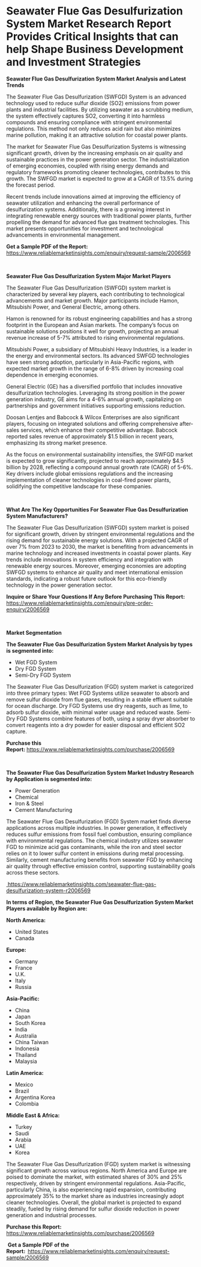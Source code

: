 <p><h1>Seawater Flue Gas Desulfurization System Market Research Report Provides Critical Insights that can help Shape Business Development and Investment Strategies</h1></p><p><strong>Seawater Flue Gas Desulfurization System Market Analysis and Latest Trends</strong></p>
<p><p>The Seawater Flue Gas Desulfurization (SWFGD) System is an advanced technology used to reduce sulfur dioxide (SO2) emissions from power plants and industrial facilities. By utilizing seawater as a scrubbing medium, the system effectively captures SO2, converting it into harmless compounds and ensuring compliance with stringent environmental regulations. This method not only reduces acid rain but also minimizes marine pollution, making it an attractive solution for coastal power plants.</p><p>The market for Seawater Flue Gas Desulfurization Systems is witnessing significant growth, driven by the increasing emphasis on air quality and sustainable practices in the power generation sector. The industrialization of emerging economies, coupled with rising energy demands and regulatory frameworks promoting cleaner technologies, contributes to this growth. The SWFGD market is expected to grow at a CAGR of 13.5% during the forecast period. </p><p>Recent trends include innovations aimed at improving the efficiency of seawater utilization and enhancing the overall performance of desulfurization systems. Additionally, there is a growing interest in integrating renewable energy sources with traditional power plants, further propelling the demand for advanced flue gas treatment technologies. This market presents opportunities for investment and technological advancements in environmental management.</p></p>
<p><strong>Get a Sample PDF of the Report:&nbsp;</strong> <a href="https://www.reliablemarketinsights.com/enquiry/request-sample/2006569?utm_campaign=3275&utm_medium=2&utm_source=Github&utm_content=ia&utm_term=16042025&utm_id=seawater-flue-gas-desulfurization-system">https://www.reliablemarketinsights.com/enquiry/request-sample/2006569</a></p>
<p>&nbsp;</p>
<p><strong>Seawater Flue Gas Desulfurization System Major Market Players</strong></p>
<p><p>The Seawater Flue Gas Desulfurization (SWFGD) system market is characterized by several key players, each contributing to technological advancements and market growth. Major participants include Hamon, Mitsubishi Power, and General Electric, among others.</p><p>Hamon is renowned for its robust engineering capabilities and has a strong footprint in the European and Asian markets. The company’s focus on sustainable solutions positions it well for growth, projecting an annual revenue increase of 5-7% attributed to rising environmental regulations.</p><p>Mitsubishi Power, a subsidiary of Mitsubishi Heavy Industries, is a leader in the energy and environmental sectors. Its advanced SWFGD technologies have seen strong adoption, particularly in Asia-Pacific regions, with expected market growth in the range of 6-8% driven by increasing coal dependence in emerging economies.</p><p>General Electric (GE) has a diversified portfolio that includes innovative desulfurization technologies. Leveraging its strong position in the power generation industry, GE aims for a 4-6% annual growth, capitalizing on partnerships and government initiatives supporting emissions reduction.</p><p>Doosan Lentjes and Babcock & Wilcox Enterprises are also significant players, focusing on integrated solutions and offering comprehensive after-sales services, which enhance their competitive advantage. Babcock reported sales revenue of approximately $1.5 billion in recent years, emphasizing its strong market presence.</p><p>As the focus on environmental sustainability intensifies, the SWFGD market is expected to grow significantly, projected to reach approximately $4.5 billion by 2028, reflecting a compound annual growth rate (CAGR) of 5-6%. Key drivers include global emissions regulations and the increasing implementation of cleaner technologies in coal-fired power plants, solidifying the competitive landscape for these companies.</p></p>
<p>&nbsp;</p>
<p><strong>What Are The Key Opportunities For Seawater Flue Gas Desulfurization System Manufacturers?</strong></p>
<p><p>The Seawater Flue Gas Desulfurization (SWFGD) system market is poised for significant growth, driven by stringent environmental regulations and the rising demand for sustainable energy solutions. With a projected CAGR of over 7% from 2023 to 2030, the market is benefiting from advancements in marine technology and increased investments in coastal power plants. Key trends include innovations in system efficiency and integration with renewable energy sources. Moreover, emerging economies are adopting SWFGD systems to enhance air quality and meet international emission standards, indicating a robust future outlook for this eco-friendly technology in the power generation sector.</p></p>
<p><strong>Inquire or Share Your Questions If Any Before Purchasing This Report:</strong> <a href="https://www.reliablemarketinsights.com/enquiry/pre-order-enquiry/2006569?utm_campaign=3275&utm_medium=2&utm_source=Github&utm_content=ia&utm_term=16042025&utm_id=seawater-flue-gas-desulfurization-system">https://www.reliablemarketinsights.com/enquiry/pre-order-enquiry/2006569</a></p>
<p>&nbsp;</p>
<p><strong>Market Segmentation</strong></p>
<p><strong>The Seawater Flue Gas Desulfurization System Market Analysis by types is segmented into:</strong></p>
<p><ul><li>Wet FGD System</li><li>Dry FGD System</li><li>Semi-Dry FGD System</li></ul></p>
<p><p>The Seawater Flue Gas Desulfurization (FGD) system market is categorized into three primary types: Wet FGD Systems utilize seawater to absorb and remove sulfur dioxide from flue gases, resulting in a stable effluent suitable for ocean discharge. Dry FGD Systems use dry reagents, such as lime, to adsorb sulfur dioxide, with minimal water usage and reduced waste. Semi-Dry FGD Systems combine features of both, using a spray dryer absorber to convert reagents into a dry powder for easier disposal and efficient SO2 capture.</p></p>
<p><strong>Purchase this Report:&nbsp;</strong><a href="https://www.reliablemarketinsights.com/purchase/2006569?utm_campaign=3275&utm_medium=2&utm_source=Github&utm_content=ia&utm_term=16042025&utm_id=seawater-flue-gas-desulfurization-system">https://www.reliablemarketinsights.com/purchase/2006569</a></p>
<p>&nbsp;</p>
<p><strong>The Seawater Flue Gas Desulfurization System Market Industry Research by Application is segmented into:</strong></p>
<p><ul><li>Power Generation</li><li>Chemical</li><li>Iron & Steel</li><li>Cement Manufacturing</li></ul></p>
<p><p>The Seawater Flue Gas Desulfurization (FGD) System market finds diverse applications across multiple industries. In power generation, it effectively reduces sulfur emissions from fossil fuel combustion, ensuring compliance with environmental regulations. The chemical industry utilizes seawater FGD to minimize acid gas contaminants, while the iron and steel sector relies on it to lower sulfur content in emissions during metal processing. Similarly, cement manufacturing benefits from seawater FGD by enhancing air quality through effective emission control, supporting sustainability goals across these sectors.</p></p>
<p><a href="https://www.reliablemarketinsights.com/seawater-flue-gas-desulfurization-system-r2006569?utm_campaign=3275&utm_medium=2&utm_source=Github&utm_content=ia&utm_term=16042025&utm_id=seawater-flue-gas-desulfurization-system">&nbsp;https://www.reliablemarketinsights.com/seawater-flue-gas-desulfurization-system-r2006569</a></p>
<p><strong>In terms of Region, the Seawater Flue Gas Desulfurization System Market Players available by Region are:</strong></p>
<p>
    <p> <strong> North America: </strong>
        <ul>
            <li>United States</li>
            <li>Canada</li>
        </ul>
        </p> 
    <p> <strong> Europe: </strong>
        <ul>
            <li>Germany</li>
            <li>France</li>
            <li>U.K.</li>
            <li>Italy</li>
            <li>Russia</li>
        </ul>
        </p> 
    <p> <strong> Asia-Pacific: </strong>
        <ul>
            <li>China</li>
            <li>Japan</li>
            <li>South Korea</li>
            <li>India</li>
            <li>Australia</li>
            <li>China Taiwan</li>
            <li>Indonesia</li>
            <li>Thailand</li>
            <li>Malaysia</li>
        </ul>
        </p> 
    <p> <strong> Latin America: </strong>
        <ul>
            <li>Mexico</li>
            <li>Brazil</li>
            <li>Argentina Korea</li>
            <li>Colombia</li>
        </ul>
        </p> 
    <p> <strong> Middle East & Africa: </strong>
        <ul>
            <li>Turkey</li>
            <li>Saudi</li>
            <li>Arabia</li>
            <li>UAE</li>
            <li>Korea</li>
        </ul>
    </p>
    </p>
<p><p>The Seawater Flue Gas Desulfurization (FGD) system market is witnessing significant growth across various regions. North America and Europe are poised to dominate the market, with estimated shares of 30% and 25% respectively, driven by stringent environmental regulations. Asia-Pacific, particularly China, is also experiencing rapid expansion, contributing approximately 35% to the market share as industries increasingly adopt cleaner technologies. Overall, the global market is projected to expand steadily, fueled by rising demand for sulfur dioxide reduction in power generation and industrial processes.</p></p>
<p><strong>Purchase this Report: </strong><a href="https://www.reliablemarketinsights.com/purchase/2006569?utm_campaign=3275&utm_medium=2&utm_source=Github&utm_content=ia&utm_term=16042025&utm_id=seawater-flue-gas-desulfurization-system">https://www.reliablemarketinsights.com/purchase/2006569</a></p>
<p>&nbsp;<strong>Get a Sample PDF of the Report:&nbsp;&nbsp;</strong><a href="https://www.reliablemarketinsights.com/enquiry/request-sample/2006569?utm_campaign=3275&utm_medium=2&utm_source=Github&utm_content=ia&utm_term=16042025&utm_id=seawater-flue-gas-desulfurization-system">https://www.reliablemarketinsights.com/enquiry/request-sample/2006569</a></p>
<p><strong></strong></p>
<p><p></p><p></p><p></p></p>